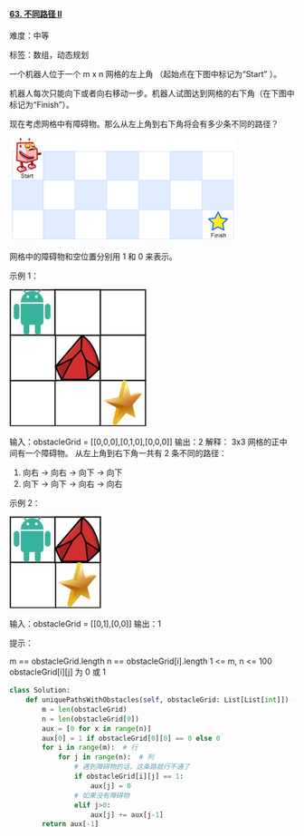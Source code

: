 #### [63. 不同路径 II](https://leetcode-cn.com/problems/unique-paths-ii/)

难度：中等

标签：数组，动态规划

一个机器人位于一个 m x n 网格的左上角 （起始点在下图中标记为“Start” ）。

机器人每次只能向下或者向右移动一步。机器人试图达到网格的右下角（在下图中标记为“Finish”）。

现在考虑网格中有障碍物。那么从左上角到右下角将会有多少条不同的路径？

![img](img/robot_maze-1614515841400.png)

网格中的障碍物和空位置分别用 1 和 0 来表示。

 

示例 1：

![img](img/robot1.jpg)


输入：obstacleGrid = [[0,0,0],[0,1,0],[0,0,0]]
输出：2
解释：
3x3 网格的正中间有一个障碍物。
从左上角到右下角一共有 2 条不同的路径：
1. 向右 -> 向右 -> 向下 -> 向下
2. 向下 -> 向下 -> 向右 -> 向右

示例 2：

![img](img/robot2.jpg)


输入：obstacleGrid = [[0,1],[0,0]]
输出：1


提示：

m == obstacleGrid.length
n == obstacleGrid[i].length
1 <= m, n <= 100
obstacleGrid[i][j] 为 0 或 1

```python
class Solution:
    def uniquePathsWithObstacles(self, obstacleGrid: List[List[int]]) -> int:
        m = len(obstacleGrid)
        n = len(obstacleGrid[0])
        aux = [0 for x in range(n)]
        aux[0] = 1 if obstacleGrid[0][0] == 0 else 0
        for i in range(m):  # 行
        	for j in range(n):  # 列
                # 遇到障碍物的话，这条路就行不通了
        		if obstacleGrid[i][j] == 1:
        			aux[j] = 0
                # 如果没有障碍物
        		elif j>0:
        			aux[j] += aux[j-1]
        return aux[-1]
```


